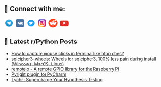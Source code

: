 ## 🔎 Connect with me:
[<img src="https://github.com/bullbesh/bullbesh/blob/main/images/Telegram.png" width="32" height="32" />](https://t.me/bullbesh)
[<img src="https://github.com/bullbesh/bullbesh/blob/main/images/VK.png" width="32" height="32" />](https://vk.com/bullbesh)
[<img src="https://github.com/bullbesh/bullbesh/blob/main/images/Twitter.png" width="32" height="32" />](https://twitter.com/bullbesh1)
[<img src="https://github.com/bullbesh/bullbesh/blob/main/images/Instagram.png" width="32" height="32" />](https://www.instagram.com/bullbesh)
[<img src="https://github.com/bullbesh/bullbesh/blob/main/images/Reddit.png" width="32" height="32" />](https://www.reddit.com/user/bullbesh)
[<img src="https://github.com/bullbesh/bullbesh/blob/main/images/YouTube.png" width="32" height="32" />](https://www.youtube.com/channel/UCtfjRs6uzgq5mfm8S06WTcg)

## 📕 Latest r/Python Posts
<!-- BLOG-POST-LIST:START -->
- [How to capture mouse clicks in terminal like htop does?](https://www.reddit.com/r/Python/comments/1b0rizx/how_to_capture_mouse_clicks_in_terminal_like_htop/)
- [sqlcipher3-wheels: Wheels for sqlcipher3, 100% less pain during install &lpar;Windows, MacOS, Linux&rpar;](https://www.reddit.com/r/Python/comments/1b0dn1o/sqlcipher3wheels_wheels_for_sqlcipher3_100_less/)
- [remoteio - A remote GPIO library for the Raspberry Pi](https://www.reddit.com/r/Python/comments/1b0cxwc/remoteio_a_remote_gpio_library_for_the_raspberry/)
- [Pyright plugin for PyCharm](https://www.reddit.com/r/Python/comments/1b0b0cb/pyright_plugin_for_pycharm/)
- [Tyche: Supercharge Your Hypothesis Testing](https://www.reddit.com/r/Python/comments/1b07iod/tyche_supercharge_your_hypothesis_testing/)
<!-- BLOG-POST-LIST:END -->
